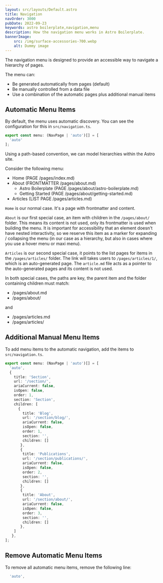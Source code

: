 ```yaml
---
layout: src/layouts/Default.astro
title: Navigation
navOrder: 3000
pubDate: 2022-09-23
keywords: astro boilerplate,navigation,menu
description: How the navigation menu works in Astro Boilerplate.
bannerImage:
    src: /img/surface-accessories-700.webp
    alt: Dummy image
---
```


The navigation menu is designed to provide an accessible way to navigate a hierarchy of pages.

The menu can:

- Be generated automatically from pages (default)
- Be manually controlled from a data file
- Use a combination of the automatic pages plus additional manual items

## Automatic Menu Items

By default, the menu uses automatic discovery. You can see the configuration for this in `src/navigation.ts`.

```typescript
export const menu: (NavPage | 'auto')[] = [
  'auto'
];

```

Using a path-based convention, we can model hierarchies within the Astro site.

Consider the following menu:

- Home (PAGE /pages/index.md)
- About (FRONTMATTER /pages/about.md)
  - Astro Boilerplate (PAGE /pages/about/astro-boilerplate.md)
  - Getting Started (PAGE /pages/about/getting-started.md)
- Articles (LIST PAGE /pages/articles.md)

`Home` is our normal case. It's a page with frontmatter and content.

`About` is our first special case, an item with children in the `/pages/about/` folder. This means its content is not used, only its frontmatter is used when building the menu. It is important for accessibility that an element doesn't have nested interactivity, so we reserve this item as a marker for expanding / collapsing the menu (in our case as a hierarchy, but also in cases where you use a hover menu or maxi menu).

`Articles` is our second special case, it points to the list pages for items in the `/pages/articles/` folder. The link will takes users to `/pages/articles/1/`, which is an auto-generated page. The `article.md` file acts as a pointer to the auto-generated pages and its content is not used.

In both special cases, the paths are key, the parent item and the folder containing children must match:

- /pages/about.md
- /pages/about/

and

- /pages/articles.md
- /pages/articles/

## Additional Manual Menu Items

To add menu items to the automatic navigation, add the items to `src/navigation.ts`.

```typescript
export const menu: (NavPage | 'auto')[] = [
  'auto',
  {
    title: 'Section',
    url: '/section/',
    ariaCurrent: false,
    isOpen: false,
    order: 1,
    section: 'Section',
    children: [
      {
        title: 'Blog',
        url: '/section/blog/',
        ariaCurrent: false,
        isOpen: false,
        order: 1,
        section: '',
        children: []
       },
       {
        title: 'Publications',
        url: '/section/publications/',
        ariaCurrent: false,
        isOpen: false,
        order: 2,
        section: '',
        children: []
       },
       {
        title: 'About',
        url: '/section/about/',
        ariaCurrent: false,
        isOpen: false,
        order: 3,
        section: '',
        children: []
       },
    ]
   },
];
```

## Remove Automatic Menu Items

To remove all automatic menu items, remove the following line:

```typescript
  'auto',
```